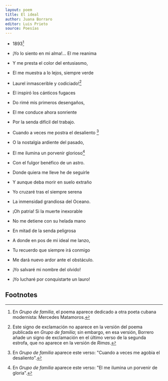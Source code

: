 ```yaml
---
layout: poem
title: El ideal
author: Juana Borraro
editor: Luis Prieto 
source: Poesías 
---
```


- 1893[^fn1]

- ¡Yo lo siento en mi alma!... El me reanima
- Y me presta el color del entusiasmo,
- El me muestra a lo lejos, siempre verde
- Laurel inmascerible y codiciado![^fn2]

- El inspiró los cánticos fugaces
- Do rimé mis primeros desengaños,
- El me conduce ahora sonriente
- Por la senda difícil del trabajo.

- Cuando a veces me postra el desaliento [^fn3]
- O la nostalgia ardiente del pasado,
- El me ilumina un porvenir glorioso[^fn4]
- Con el fulgor benéfico de un astro.

- Donde quiera me lleve he de seguirle
- Y aunque deba morir en suelo extraño
- Yo cruzaré tras el siempre serena
- La inmensidad grandiosa del Oceano.

- ¡Oh patria! Si la muerte inexorable
- No me detiene con su helada mano
- En mitad de la senda peligrosa
- A donde en pos de mi ideal me lanzo,

- Tu recuerdo que siempre irá conmigo
- Me dará nuevo ardor ante el obstáculo.
- ¡Yo salvaré mi nombre del olvido!
- ¡Yo lucharé por conquistarte un lauro!

## Footnotes
[^fn1]: En _Grupo de familia_, el poema aparece dedicado a otra poeta cubana modernista: Mercedes Matamoros. 
[^fn2]: Este signo de exclamación no aparece en la versión del poema publicada en _Grupo de familia_; sin embargo, en esa versión, Borrero añade un signo de exclamación en el último verso de la segunda estrofa, que no aparece en la versión de _Rimas_. 
[^fn3]: En _Grupo de familia_ aparece este verso: "Cuando a veces me agobia el desaliento".
[^fn4]: En _Grupo de familia_ aparece este verso: "El me ilumina un porvenir de gloria". 
